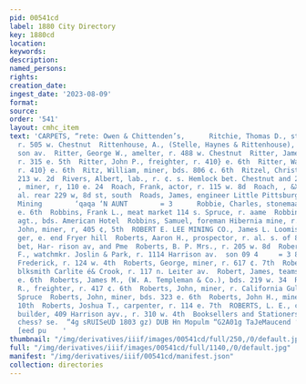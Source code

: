 ```yaml
---
pid: 00541cd
label: 1880 City Directory
key: 1880cd
location: 
keywords: 
description: 
named_persons: 
rights: 
creation_date: 
ingest_date: '2023-08-09'
format: 
source: 
order: '541'
layout: cmhc_item
text: 'CARPETS, “rete: Owen & Chittenden’s,      Ritchie, Thomas D., stage carpenter,
  r. 505 w. Chestnut  Rittenhouse, A., (Stelle, Haynes & Rittenhouse), r. 408 Harri-
  son av.  Ritter, George W., amelter, r. 488 w. Chestnut  Ritter, James, freighter,
  r. 315 e. 5th  Ritter, John P., freighter, r. 410} e. 6th  Ritter, Walter F., musician,
  r. 410} e. 6th  Ritz, William, miner, bds. 806 ¢. 6th  Ritzel, Christ, boarding
  213 w. 2d  Rivers, Albert, lab., r. ¢. s. Hemlock bet. Chestnut and 2d st. south  Rivoux,
  , miner, r, 110 e. 24  Roach, Frank, actor, r. 115 w. 8d  Roach, , &Xpressman, r.
  al. rear 229 w, 8d st, south  Roads, James, engineer Little Pittsburg Consolidated
  Mining        ‘qaqa ‘N AUNT        = 3      Robbie, Charles, stonemaaon, r. 621
  e. 6th  Robbins, Frank L., meat market 114 s. Spruce, r. aame  Robbins, J. T., trav.
  agt., bds. American Hotel  Robbins, Samuel, foreman Hibernia mine, r. Fryer Hill  Roberson,
  John, miner, r, 405 ¢, 5th  ROBERT E. LEE MINING CO., James L. Loomis gen’! mana-
  ger, e. end Fryer hill  Roberts, Aaron H., prospector, r. al. s. of 8d st. south
  bet, Har- rison av, and Pme  Roberts, B. P. Mrs., r. 205 w. 8d  Roberts, Egbert
  F., watchmkr. Joslin & Park, r. 1114 Harrison av.  son 09 4     = 3 8     Roberts,
  Frederick, r. 124 w. 4th  Roberts, George, miner, r. 617 ¢. 7th  Roberts, Isaiah,
  blksmith Carlite é& Crook, r. 117 n. Leiter av.  Robert, James, teamster, r. 432
  e. 6th  Roberts, James M., (W. A. Templeman & Co.), bds. 219 w. 34  Roberts, James
  R., freighter, r. 417 ¢. 6th  Roberts, John, miner, r. California Gulch foot of
  Spruce  Roberts, John, miner, bds. 323 e. 6th  Roberts, John H., miner, r. 820 e.
  10th  Roberts, Joshua T., carpenter, r. 114 e. 7th  ROBERTS, L. E., contractor and
  builder, 409 Harrison ayv., r. 310 w. 4th  Booksellers and Stationers, 146 ‘west’
  chess? se.  “4g sRUISeUD 1803 gz) DUB Hn Mopulm “G2A01g TaJeMaucend ‘Empey Ul J}e0q
  [eed pu    '
thumbnail: "/img/derivatives/iiif/images/00541cd/full/250,/0/default.jpg"
full: "/img/derivatives/iiif/images/00541cd/full/1140,/0/default.jpg"
manifest: "/img/derivatives/iiif/00541cd/manifest.json"
collection: directories
---
```


